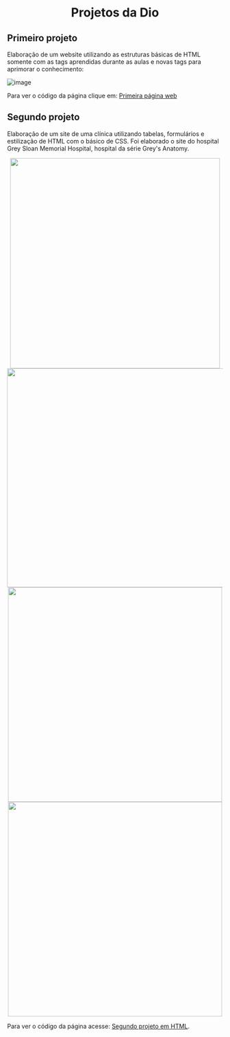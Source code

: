 <h1 align="center"> Projetos da Dio </h1>

## Primeiro projeto
Elaboração de um website utilizando as estruturas básicas de HTML somente com as tags aprendidas durante as aulas e novas tags para aprimorar o conhecimento:

![image](https://github.com/vicfior/devhtml_dio/assets/104793741/4115d6f3-7b6b-4596-aaba-9d1e05c12f0d)

Para ver o código da página clique em: [Primeira página web](https://github.com/vicfior/devhtml_dio/blob/ba85af2db5f17f5ebad7e079677a11a5cfb82072/projetos/pagina_web)

## Segundo projeto

Elaboração de um site de uma clínica utilizando tabelas, formulários e estilização de HTML com o básico de CSS. Foi elaborado o site do hospital Grey Sloan Memorial Hospital, hospital da série Grey's Anatomy.

<p align="center">
<img src="https://github.com/vicfior/devhtml_dio/blob/392ecb5494205feae2fafa25f3a1da7235d08978/projetos/Segundo%20Projeto/imagens/index.png" width="490px"/> 
<img src="https://github.com/vicfior/devhtml_dio/blob/392ecb5494205feae2fafa25f3a1da7235d08978/projetos/Segundo%20Projeto/imagens/page2.png" width="510px"/>
<img src="https://github.com/vicfior/devhtml_dio/blob/392ecb5494205feae2fafa25f3a1da7235d08978/projetos/Segundo%20Projeto/imagens/page3.png" width="500px"/>
<img src="https://github.com/vicfior/devhtml_dio/blob/392ecb5494205feae2fafa25f3a1da7235d08978/projetos/Segundo%20Projeto/imagens/page4.png" width="500px"/>
</p>

Para ver o código da página acesse: [Segundo projeto em HTML](https://github.com/vicfior/devhtml_dio/tree/392ecb5494205feae2fafa25f3a1da7235d08978/projetos/Segundo%20Projeto).
